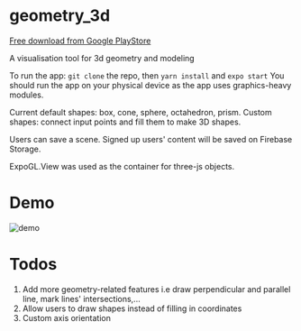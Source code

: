# geometry_3d

[Free download from Google PlayStore](https://play.google.com/store/apps/details?id=com.dnh28102001.geometry3D)

A visualisation tool for 3d geometry and modeling

To run the app: `git clone` the repo, then `yarn install` and `expo start`
You should run the app on your physical device as the app uses graphics-heavy modules.

Current default shapes: box, cone, sphere, octahedron, prism.
Custom shapes: connect input points and fill them to make 3D shapes.

Users can save a scene. Signed up users' content will be saved on Firebase Storage.

ExpoGL.View was used as the container for three-js objects.

# Demo
![demo](./demo.gif)

# Todos
1. Add more geometry-related features i.e draw perpendicular and parallel line, mark lines' intersections,...
2. Allow users to draw shapes instead of filling in coordinates
3. Custom axis orientation
